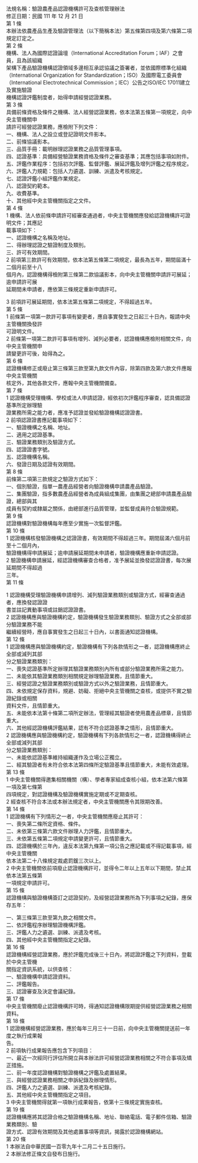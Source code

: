 法規名稱：驗證農產品認證機構許可及查核管理辦法  
修正日期：民國 111 年 12 月 21 日  
第 1 條  
本辦法依農產品生產及驗證管理法（以下簡稱本法）第五條第四項及第六條第二項規定訂定之。  
第 2 條  
機構、法人為國際認證論壇（International Accreditation Forum；IAF）之會員，且為該組織  
架構下產品驗證機構認證領域多邊相互承認協議之簽署者，並依國際標準化組織  
（International Organization for Standardization；ISO）及國際電工委員會  
（International Electrotechnical Commission；IEC）公告之ISO/IEC 17011建立及實施驗證  
機構認證評鑑制度者，始得申請經營認證業務。  
第 3 條  
具備前條資格及條件之機構、法人經營認證業務，依本法第五條第一項規定，向中央主管機關申  
請許可經營認證業務，應檢附下列文件：  
一、機構、法人之設立或登記證明文件影本。  
二、前條協議影本。  
三、品質手冊：載明辦理認證業務之品質管理事項。  
四、認證基準：具備經營驗證業務資格及條件之審查基準；其應包括事項如附件。  
五、評鑑作業程序：包括初次評鑑、監督評鑑、展延評鑑及增列評鑑之程序規定。  
六、評鑑人力規範：包括人力遴選、訓練、派遣及考核規定。  
七、認證評鑑小組評鑑作業規定。  
八、認證契約範本。  
九、收費基準。  
十、其他經中央主管機關指定之文件。  
第 4 條  
1 機構、法人依前條申請許可經審查通過者，中央主管機關應發給認證機構許可證明文件；其應記  
載事項如下：  
一、認證機構之名稱及地址。  
二、得辦理認證之驗證制度及類別。  
三、許可有效期間。  
2 前項第三款許可有效期間，依本法第五條第二項規定，最長為五年，期間屆滿十二個月前至十八  
個月內，認證機構得檢附第三條第二款協議影本，向中央主管機關申請許可展延；逾申請許可展  
延期間未申請者，應依第三條規定重新申請許可。  


3 前項許可展延期間，依本法第五條第二項規定，不得超過五年。  
第 5 條  
1 前條第一項第一款許可事項有變更者，應自事實發生之日起三十日內，報請中央主管機關換發許  
可證明文件。  
2 前條第一項第二款許可事項有增列、減列必要者，認證機構應檢附相關文件，向中央主管機關申  
請變更許可後，始得為之。  
第 6 條  
認證機構修正或廢止第三條第三款至第九款文件內容，除第四款及第六款文件應報中央主管機關  
核定外，其他各款文件，應報中央主管機關備查。  
第 7 條  
1 認證機構受理機構、學校或法人申請認證，經依初次評鑑程序審查，認具備認證基準所定辦理驗  
證業務所需之能力者，應准予認證並發給驗證機構認證證書。  
2 前項認證證書應記載事項如下：  
一、驗證機構之名稱、地址。  
二、適用之認證基準。  
三、驗證業務類別及驗證方式。  
四、認證證書字號。  
五、認證機構名稱。  
六、發證日期及認證有效期間。  
第 8 條  
前條第二項第三款規定之驗證方式如下：  
一、個別驗證，指單一農產品經營者向驗證機構申請農產品驗證。  
二、集團驗證，指多數農產品經營者為成員組成集團，由集團之總部申請農產品驗證，總部與其  
成員有契約或隸屬之關係，由總部進行品質管理，並監督成員符合驗證規範。  
第 9 條  
認證機構對驗證機構每年應至少實施一次監督評鑑。  
第 10 條  
1 認證機構核發驗證機構之認證證書，有效期間不得超過三年。期間屆滿六個月前至十二個月內，  
驗證機構得申請展延；逾申請展延期間未申請者，驗證機構應重新申請認證。  
2 驗證機構申請展延，經認證機構審查合格者，准予展延並換發認證證書，每次展延期間不得超過  
三年。  
第 11 條  


1 認證機構受理驗證機構申請增列、減列驗證業務類別或驗證方式，經審查通過者，應換發認證證  
書並註記異動事項或註銷認證證書。  
2 認證機構應與驗證機構約定，驗證機構發生驗證業務類別、驗證方式之全部或部分驗證業務不能  
繼續經營時，應自事實發生之日起三十日內，以書面通知認證機構。  
第 12 條  
1 認證機構應與驗證機構約定，驗證機構有下列各款情形之一者，認證機構應終止全部或減列其部  
分之驗證業務類別：  
一、喪失認證基準所定辦理其驗證業務類別內所有或部分驗證業務所需之能力。  
二、未能依其驗證業務類別相關規定辦理驗證業務，且情節重大。  
三、經營認證之驗證業務類別或驗證方式以外之驗證業務，且情節重大。  
四、未依規定保存資料，規避、妨礙、拒絕中央主管機關之查核，或提供不實之驗證紀錄或相關  
資料文件，且情節重大。  
五、未能依本法第十條第二項所定辦法，管理經其驗證者使用農產品標章，且情節重大。  
六、其他經認證機構評鑑結果，認有不符合認證基準之情形，且情節重大。  
2 認證機構應與驗證機構約定，驗證機構有下列各款情形之一者，認證機構得終止全部或減列其部  
分之驗證業務類別：  
一、未能依認證基準維持組織運作及立場公正獨立。  
二、經其驗證者有未符合依本法第四條所定驗證基準且情節重大，未能有效處理。  
第 13 條  
1 中央主管機關得邀集相關機關（構）、學者專家組成查核小組，依本法第六條第一項及第七條第  
四項規定，對認證機構及驗證機構實施定期或不定期查核。  
2 經查核不符合本法或本辦法規定者，中央主管機關應令其限期改善。  
第 14 條  
1 認證機構有下列情形之一者，中央主管機關應廢止其許可：  
一、喪失第二條所定資格、條件。  
二、未依第三條第六款文件辦理人力評鑑，且情節重大。  
三、未依第五條第二項規定申請變更許可，且情節重大。  
四、認證機構於三年內，違反本法第九條第一項公告之應記載或不得記載事項，經中央主管機關  
依本法第二十八條規定裁處罰鍰三次以上。  
2 中央主管機關依前項廢止認證機構許可，並得令二年以上五年以下期間，禁止其依本法第五條第  
一項規定申請許可。  
第 15 條  
認證機構與驗證機構簽訂之認證契約，及經營認證業務所為下列事項之紀錄，應保存五年：  


一、第三條第三款至第九款之相關文件。  
二、依評鑑程序辦理驗證機構評鑑。  
三、評鑑人力之遴選、訓練、派遣及考核。  
四、其他經中央主管機關指定之紀錄。  
第 16 條  
認證機構經營認證業務，應於評鑑完成後三十日內，將認證評鑑之下列資料，登載於中央主管機  
關指定資訊系統，以供查核：  
一、驗證機構申請認證資料。  
二、評鑑報告。  
三、認證審查及決定會議紀錄。  
第 17 條  
中央主管機關廢止認證機構許可時，得通知認證機構限期提供經營認證業務之相關資料。  
第 18 條  
1 認證機構經營認證業務，應於每年三月三十一日前，向中央主管機關提送前一年度之執行成果報  
告。  
2 前項執行成果報告應包含下列項目：  
一、最近一次經同行評估所開立與本辦法許可經營認證業務相關之不符合事項及矯正措施。  
二、前一年度認證機構對驗證機構之評鑑及處置結果。  
三、與經營認證業務相關之申訴紀錄及辦理情形。  
四、評鑑人力之遴選、訓練、派遣及考核紀錄。  
五、其他經中央主管機關指定之項目。  
3 中央主管機關得就第一項執行成果報告，依第十三條規定實施查核。  
第 19 條  
認證機構應將其認證合格之驗證機構名稱、地址、聯絡電話、電子郵件信箱、驗證業務類別、驗  
證方式、認證有效期間及其他處置事項等資訊，揭露於認證機構網站。  
第 20 條  
1 本辦法自中華民國一百零九年十二月二十五日施行。  
2 本辦法修正條文自發布日施行。  


